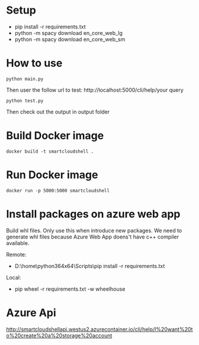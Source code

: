 # Setup
- pip install -r requirements.txt
- python -m spacy download en_core_web_lg
- python -m spacy download en_core_web_sm

# How to use

```
python main.py
```

Then user the follow url to test:
http://localhost:5000/cli/help/your query

```
python test.py
```

Then check out the output in output folder

# Build Docker image
```
docker build -t smartcloudshell .
```

# Run Docker image
```
docker run -p 5000:5000 smartcloudshell
```

# Install packages on azure web app

Build whl files. Only use this when introduce new packages.
We need to generate whl files because Azure Web App doens't have c++ compiler available.

Remote:
- D:\home\python364x64\Scripts\pip install -r requirements.txt

Local:
- pip wheel -r requirements.txt -w wheelhouse


# Azure Api
http://smartcloudshellapi.westus2.azurecontainer.io/cli/help/I%20want%20to%20create%20a%20storage%20account